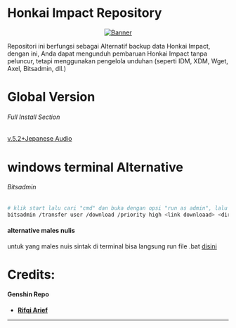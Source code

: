 # Honkai Impact Repository
<p align="center">
<a href="https://github.com/zamprjkt/Honkai-Impact-3rd-Repository/raw/main/852886.png"><img src="https://github.com/zamprjkt/Honkai-Impact-3rd-Repository/raw/main/852886.png" title="Banner"/></a>
</p>

<!-- [![Forks][forks-shield]][forks-url]
<!-- MARKDOWN LINKS & IMAGES -->
<!-- https://www.markdownguide.org/basic-syntax/#reference-style-links -->
[contributors-shield]: https://img.shields.io/github/contributors/othneildrew/Best-README-Template.svg?style=for-the-badge
[contributors-url]: https://github.com/othneildrew/Best-README-Template/graphs/contributors
[forks-shield]: https://img.shields.io/github/forks/othneildrew/Best-README-Template.svg?style=for-the-badge
[forks-url]: https://github.com/othneildrew/Best-README-Template/network/members

Repositori ini berfungsi sebagai Alternatif backup data Honkai Impact, dengan ini, Anda dapat mengunduh pembaruan Honkai Impact tanpa peluncur, tetapi menggunakan pengelola unduhan (seperti IDM, XDM, Wget, Axel, Bitsadmin, dll.)


# Global Version

###### Full Install Section
[v.5.2+Jepanese Audio](https://cdn.winten.workers.dev/2:/Data/HI3_GLB_5.2_JAPANESEAUDIO.iso)

# windows terminal Alternative

###### Bitsadmin
```bash
# klik start lalu cari "cmd" dan buka dengan opsi "run as admin", lalu ketikan perintah berikut
bitsadmin /transfer user /download /priority high <link downloaad> <direktori\nama.file>
```
#### alternative males nulis
untuk yang males nuis sintak di terminal bisa langsung run file .bat [disini](https://github.com/zamprjkt/Honkai-Impact-3rd-Repository/releases/tag/Global.rev)


Credits:
=======
#### Genshin Repo
 * [**Rifqi Arief**](https://https://github.com/rapdodge)

---------------------------------------------------------------------------------------
